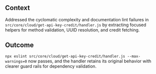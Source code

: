 ## Context
Addressed the cyclomatic complexity and documentation lint failures in `src/core/cloud/get-api-key-credit/handler.js` by extracting focused helpers for method validation, UUID resolution, and credit fetching.

## Outcome
`npx eslint src/core/cloud/get-api-key-credit/handler.js --max-warnings=0` now passes, and the handler retains its original behavior with clearer guard rails for dependency validation.
